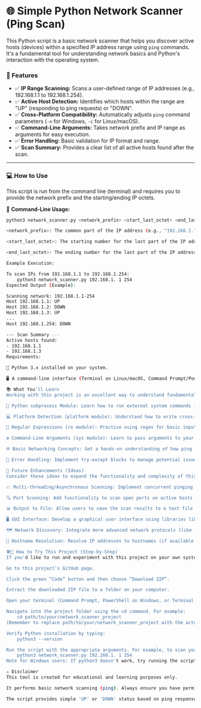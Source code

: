 # 🌐 Simple Python Network Scanner (Ping Scan)

This Python script is a basic network scanner that helps you discover active hosts (devices) within a specified IP address range using `ping` commands. It's a fundamental tool for understanding network basics and Python's interaction with the operating system.

### 🚀 Features

* ✅ **IP Range Scanning:** Scans a user-defined range of IP addresses (e.g., 192.168.1.1 to 192.168.1.254).
* ✅ **Active Host Detection:** Identifies which hosts within the range are "UP" (responding to ping requests) or "DOWN".
* ✅ **Cross-Platform Compatibility:** Automatically adjusts `ping` command parameters (`-n` for Windows, `-c` for Linux/macOS).
* ✅ **Command-Line Arguments:** Takes network prefix and IP range as arguments for easy execution.
* ✅ **Error Handling:** Basic validation for IP format and range.
* ✅ **Scan Summary:** Provides a clear list of all active hosts found after the scan.

---

### 💻 How to Use

This script is run from the command line (terminal) and requires you to provide the network prefix and the starting/ending IP octets.

🔧 **Command-Line Usage:**

```bash
python3 network_scanner.py <network_prefix> <start_last_octet> <end_last_octet>

<network_prefix>: The common part of the IP address (e.g., "192.168.1."). Remember to include the final dot.

<start_last_octet>: The starting number for the last part of the IP address (e.g., 1).

<end_last_octet>: The ending number for the last part of the IP address (e.g., 254).

Example Execution:

To scan IPs from 192.168.1.1 to 192.168.1.254:
    python3 network_scanner.py 192.168.1. 1 254
Expected Output (Example):

Scanning network: 192.168.1.1-254
Host 192.168.1.1: UP
Host 192.168.1.2: DOWN
Host 192.168.1.3: UP
...
Host 192.168.1.254: DOWN

--- Scan Summary ---
Active hosts found:
- 192.168.1.1
- 192.168.1.3
Requirements:

🐍 Python 3.x installed on your system.

🖥️ A command-line interface (Terminal on Linux/macOS, Command Prompt/PowerShell on Windows).

📚 What You'll Learn
Working with this project is an excellent way to understand fundamental programming and networking concepts:

🐍 Python subprocess Module: Learn how to run external system commands (like ping) from your Python script and capture their output.

💻 Platform Detection (platform module): Understand how to write cross-platform code by detecting the operating system.

🧩 Regular Expressions (re module): Practice using regex for basic input validation (e.g., checking IP address format).

⚙️ Command-Line Arguments (sys module): Learn to pass arguments to your Python script directly from the terminal.

🌐 Basic Networking Concepts: Get a hands-on understanding of how ping works to identify active devices on a network.

🐛 Error Handling: Implement try-except blocks to manage potential issues like network timeouts or invalid input.

🚀 Future Enhancements (Ideas)
Consider these ideas to expand the functionality and complexity of this project:

📈 Multi-threading/Asynchronous Scanning: Implement concurrent pinging to speed up the scan process significantly.

🔍 Port Scanning: Add functionality to scan open ports on active hosts (e.g., using socket module).

📊 Output to File: Allow users to save the scan results to a text file or a more structured format (CSV, JSON).

🖥️ GUI Interface: Develop a graphical user interface using libraries like tkinter or PyQt for a more user-friendly experience.

🗺️ Network Discovery: Integrate more advanced network protocols (like ARP for local network discovery).

📡 Hostname Resolution: Resolve IP addresses to hostnames (if available on the network).

🛠️👣 How to Try This Project (Step-by-Step)
If you'd like to run and experiment with this project on your own system, here's a simple guide:

Go to this project’s GitHub page.

Click the green “Code” button and then choose “Download ZIP”.

Extract the downloaded ZIP file to a folder on your computer.

Open your terminal (Command Prompt, PowerShell on Windows, or Terminal on Linux/macOS).

Navigate into the project folder using the cd command. For example:
    cd path/to/your/network_scanner_project
(Remember to replace path/to/your/network_scanner_project with the actual path to the folder where you extracted the project.)

Verify Python installation by typing:
    python3 --version

Run the script with the appropriate arguments. For example, to scan your local network from 192.168.1.1 to 192.168.1.254:
    python3 network_scanner.py 192.168.1. 1 254
Note for Windows users: If python3 doesn't work, try running the script with just python: python network_scanner.py 192.168.1. 1 254.

⚠️ Disclaimer
This tool is created for educational and learning purposes only.

It performs basic network scanning (ping). Always ensure you have permission before scanning any network, especially one you do not own or manage. Unauthorized network scanning may be considered illegal or unethical.

The script provides simple 'UP' or 'DOWN' status based on ping responses and should not be used for critical security assessments.
